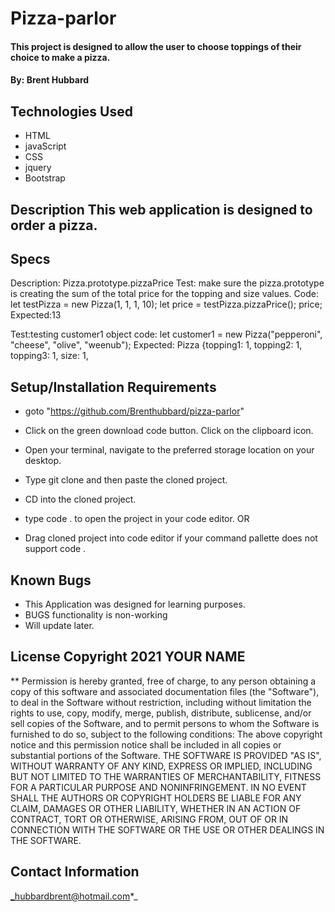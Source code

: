 # Pizza-parlor 

 

 #### This project is designed to allow the user to choose toppings of their choice to make a pizza. 

#### By: Brent Hubbard
 ## Technologies Used  

* HTML  
* javaScript
* CSS  
* jquery
* Bootstrap  

 

## Description This web application is designed to order a pizza.  

## Specs  

Description: Pizza.prototype.pizzaPrice
Test: make sure the pizza.prototype is creating the sum of the total price for the topping and size values.
Code: 
  let testPizza = new Pizza(1, 1, 1, 10);
  let price = testPizza.pizzaPrice();
price;
Expected:13

Test:testing customer1 object
code: let customer1 = new Pizza("pepperoni", "cheese", "olive", "weenub");
 Expected: Pizza {topping1: 1, topping2: 1, topping3: 1, size: 1, 



## Setup/Installation Requirements 
* goto "https://github.com/Brenthubbard/pizza-parlor"

 * Click on the green download code button. Click on the clipboard icon. 

 * Open your terminal, navigate to the preferred storage location on your desktop.  

* Type git clone and then paste the cloned project.  

* CD into the cloned project.  

* type code . to open the project in your code editor. OR 

 * Drag cloned project into code editor if your command pallette does not support code . 

 

 ## Known Bugs  
* This Application was designed for learning purposes.
*  BUGS functionality is non-working
* Will update later.  

 

 

## License Copyright 2021 YOUR NAME 

** Permission is hereby granted, free of charge, to any person obtaining a copy of this software and associated documentation files (the "Software"), to deal in the Software without restriction, including without limitation the rights to use, copy, modify, merge, publish, distribute, sublicense, and/or sell copies of the Software, and to permit persons to whom the Software is furnished to do so, subject to the following conditions: The above copyright notice and this permission notice shall be included in all copies or substantial portions of the Software. THE SOFTWARE IS PROVIDED "AS IS", WITHOUT WARRANTY OF ANY KIND, EXPRESS OR IMPLIED, INCLUDING BUT NOT LIMITED TO THE WARRANTIES OF MERCHANTABILITY, FITNESS FOR A PARTICULAR PURPOSE AND NONINFRINGEMENT. IN NO EVENT SHALL THE AUTHORS OR COPYRIGHT HOLDERS BE LIABLE FOR ANY CLAIM, DAMAGES OR OTHER LIABILITY, WHETHER IN AN ACTION OF CONTRACT, TORT OR OTHERWISE, ARISING FROM, OUT OF OR IN CONNECTION WITH THE SOFTWARE OR THE USE OR OTHER DEALINGS IN THE SOFTWARE.  

 

## Contact Information  
_hubbardbrent@hotmail.com*_ 

 

 

 

 